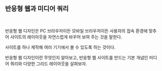 ## 반응형 웹과 미디어 쿼리

<br>

반응형 웹 디자인은 PC 브라우저이든 모바일 브라우저이든 사용자의 접속 환경에 맞추어 사이트의 레이아웃을 자연스럽게 바꾸어 보여 주는 것을 말한다.

사이트를 하나 제작해 여러 기기에서 볼 수 있도록 하는 것이다.

반응형 웹 디자인이란 무엇인지 알아보고, 반응형 웹 사이트를 만드는 기본 개념인 미디어 쿼리와 다양한 그리드 레이아웃을 살펴보자.